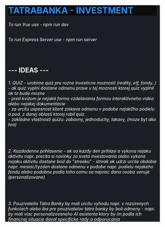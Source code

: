 <div style="color: white; background-color: #1d1e23; padding-left: 10px; padding-right: 10px">

<h1 style="color: dodgerblue; background-color: #0d0d0d"> TATRABANKA - INVESTMENT </h1>

<h6>To run Vue use - npm run dev </h6>

<h6>To run Express Server use - npm run server <br /></h6>
<br />

<h2> --- IDEAS --- </h2>

<h6>
1. QUIZ
- urobime quiz pre rozne investicne moznosti (reality, etf, fondy..) <br />
- ak quiz vyplni dostane odmenu prave v tej moznosti ktorej quiz vyplnil ak to bude mozne <br />
- pred kvizom je nejaká forma vzdelavania formou interaktivneho videa alebo nejakej dokumentacie <br />
- za urcitu uspesnost klient ziskava odmenu v podobe nejak0ho podielu a pod. z danej oblasti ktorej robil quiz <br />
- zakladne vlastnosti quizu: zabavny, jednoduchy, lakavy, (moze byt ako hra)
</h6>
<br />

<h6>
2. Kazdodenne prihlasenie
- ak sa kazdy den prihlasi a vykona nejaku aktivitu napr. precita si novinky zo sveta investovania alebo vykona nejaku aktivitu dostane bod do "streaku"
- streak ak udrzi urcite obdobie napr. mesiac/tyzden dostane odmenu v podobe napr. podielu nejakeho fondu alebo podobne podla toho comu sa najviac dana osoba venuje (personalizovane)
</h6>
<br />

<h6>
3. Pouzivatelia Tatra Banky by mali urcitu vyhodu napr. v rozsirenych funkciach alebo iba pre pouzivatelov tatra banky by boli odmeny
- napr. by mali viac personalizovaneho AI asistenta ktory by im podla ich financnej situacie daval specificke rady a odporucania
</h6>

</div>
